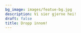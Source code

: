 ```yaml
---
bg_image: images/featue-bg.jpg
description: Vi sier gjerne hei!
draft: false
title: Dropp innom!
---
```

